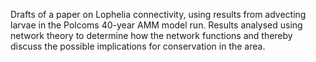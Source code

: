 Drafts of a paper on Lophelia connectivity, using results from advecting larvae in the Polcoms 40-year AMM model run. Results analysed using network theory to determine how the network functions and thereby discuss the possible implications for conservation in the area. 